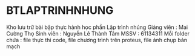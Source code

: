 # BTLAPTRINHNHUNG
  Kho lưu trữ bài bập thực hành học phần Lập trình nhúng
Giảng viên : Mai Cường Thọ
  Sinh viên : Nguyễn Lê Thành Tâm
  MSSV : 61134311
  Mỗi folder chứa : file thực thi code, file chương trình trên proteus, file ảnh chụp bản mạch 

